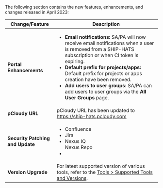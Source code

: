 The following section contains the new features, enhancements, and changes released in April 2023:

| Change/Feature |Description|
|---|---|
|**Portal Enhancements**|<ul><li>**Email notifications:** SA/PA will now receive email notifications when a user is removed from a SHIP-HATS subscription or when CI token is expiring.</li><li>**Default prefix for projects/apps:** Default prefix for projects or apps creation have been removed.</li><li>**Add users to user groups:** SA/PA can add users to user groups via the **All User Groups** page.</li></ul>
|**pCloudy URL**|pCloudy URL has been updated to https://ship-hats.pcloudy.com
|**Security Patching and Update**| <ul><li>Confluence</li><li>Jira</li><li>Nexus IQ</li>Nexus Repo<li></li></ul>|  
|**Version Upgrade**|For latest supported version of various tools, refer to the [Tools > Supported Tools and Versions](https://docs.developer.tech.gov.sg/docs/ship-hats-tools/tools-overview?id=supported-tools-and-versions).|